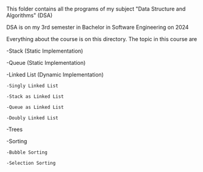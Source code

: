 This folder contains all the programs of  my subject "Data Structure and Algorithms" (DSA)

DSA is on my 3rd semester in Bachelor in Software Engineering on 2024

Everything about the course is on this directory. The topic in this course are 

-Stack (Static Implementation)

-Queue (Static Implementation)

-Linked List (Dynamic Implementation)

    -Singly Linked List
    
    -Stack as Linked List
    
    -Queue as Linked List
    
    -Doubly Linked List
    
-Trees

-Sorting

    -Bubble Sorting
    
    -Selection Sorting
    

